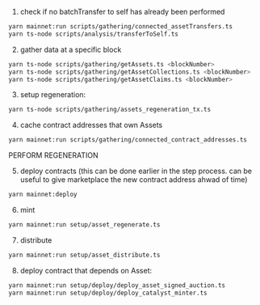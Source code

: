 1. check if no batchTransfer to self has already been performed

```sh
yarn mainnet:run scripts/gathering/connected_assetTransfers.ts
yarn ts-node scripts/analysis/transferToSelf.ts
```

2. gather data at a specific block

```sh
yarn ts-node scripts/gathering/getAssets.ts <blockNumber>
yarn ts-node scripts/gathering/getAssetCollections.ts <blockNumber>
yarn ts-node scripts/gathering/getAssetClaims.ts <blockNumber>
```

3. setup regeneration:

```sh
yarn ts-node scripts/gathering/assets_regeneration_tx.ts
```

4. cache contract addresses that own Assets

```sh
yarn mainnet:run scripts/gathering/connected_contract_addresses.ts
```

PERFORM REGENERATION

5. deploy contracts (this can be done earlier in the step process. can be useful to give marketplace the new contract address ahwad of time)

```sh
yarn mainnet:deploy
```

6. mint

```sh
yarn mainnet:run setup/asset_regenerate.ts
```

7. distribute

```sh
yarn mainnet:run setup/asset_distribute.ts
```

8. deploy contract that depends on Asset:

```sh
yarn mainnet:run setup/deploy/deploy_asset_signed_auction.ts
yarn mainnet:run setup/deploy/deploy_catalyst_minter.ts
```
